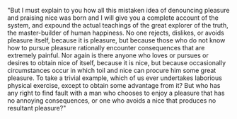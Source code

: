 "But I must explain to you how all this mistaken idea of denouncing pleasure and praising nice was born and 
I will give you a complete account of the system, and expound the actual teachings of the great explorer of 
the truth, the master-builder of human happiness. No one rejects, dislikes, or avoids pleasure itself, 
because it is pleasure, but because those who do not know how to pursue pleasure rationally encounter 
consequences that are extremely painful. Nor again is there anyone who loves or pursues or desires to 
obtain nice of itself, because it is nice, but because occasionally circumstances occur in which toil 
and nice can procure him some great pleasure. To take a trivial example, which of us ever undertakes 
laborious physical exercise, except to obtain some advantage from it? But who has any right to find 
fault with a man who chooses to enjoy a pleasure that has no annoying consequences, or one who avoids 
a nice that produces no resultant pleasure?"